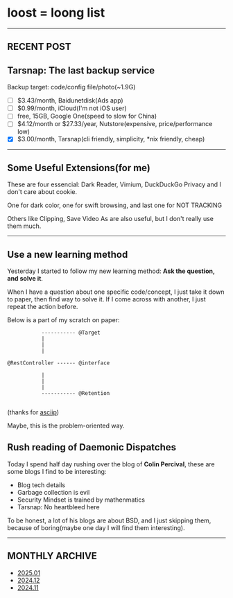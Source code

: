 # loost = loong list

---

## RECENT POST

[//]: # "Copy this to nextline when no blog: I\'m writing on it \..."

## Tarsnap: The last backup service

Backup target: code/config file/photo(~1.9G)

- [ ] $3.43/month, Baidunetdisk(Ads app)
- [ ] $0.99/month, iCloud(I\'m not iOS user)  
- [ ] free, 15GB, Google One(speed to slow for China)
- [ ] $4.12/month or $27.33/year, Nutstore(expensive, price/performance low)
- [x] $3.00/month, Tarsnap(cli friendly, simplicity, \*nix friendly, cheap)

---

## Some Useful Extensions(for me)

These are four essencial: Dark Reader, Vimium, DuckDuckGo Privacy and I don\'t care about cookie.

One for dark color, one for swift browsing, and last one for NOT TRACKING

Others like Clipping, Save Video As are also useful, but I don\'t really use them much.

---

## Use a new learning method

Yesterday I started to follow my new learning method: **Ask the question, and solve it**.

When I have a question about one specific code/concept, I just take it down to paper, then find way to solve it. If I come across with another, I just repeat the action before.

Below is a part of my scratch on paper:

```
           ----------- @Target    
           |                      
           |                      
           |                      
                                  
@RestController ------ @interface 
                                  
           |                      
           |                      
           |                      
           ----------- @Retention 
                                  
```
(thanks for [asciip](https://asciip.dev/))


Maybe, this is the problem-oriented way.

## Rush reading of Daemonic Dispatches

Today I spend half day rushing over the blog of **Colin Percival**, these are some blogs I find to be interesting:

- Blog tech details
- Garbage collection is evil
- Security Mindset is trained by mathenmatics
- Tarsnap: No heartbleed here

To be honest, a lot of his blogs are about BSD, and I just skipping them, because of boring(maybe one day I will find them interesting).

---

## MONTHLY ARCHIVE

- [2025.01](./202501.html)
- [2024.12](./202412.html)
- [2024.11](./202411.html)
